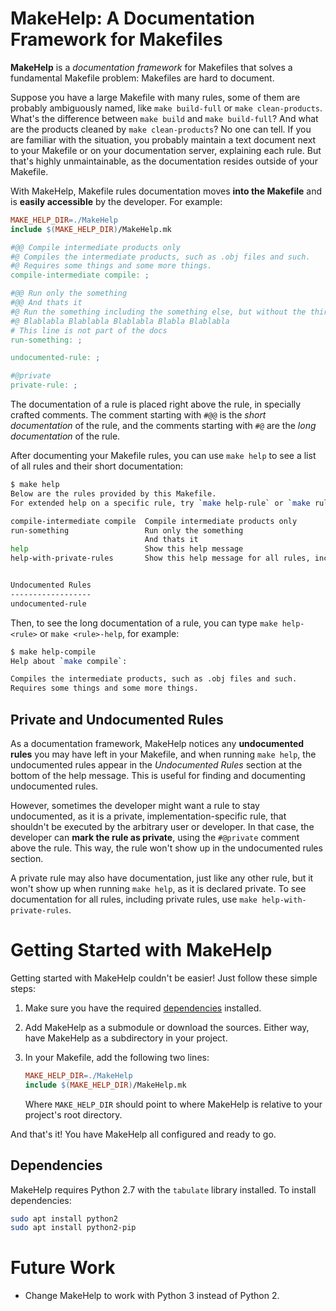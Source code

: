 # MakeHelp: A Documentation Framework for Makefiles
**MakeHelp** is a *documentation framework* for Makefiles that solves a fundamental Makefile problem: Makefiles are hard to document.

Suppose you have a large Makefile with many rules, some of them are probably ambiguously named, like `make build-full` or `make clean-products`. What's the difference between `make build` and `make build-full`? And what are the products cleaned by `make clean-products`? No one can tell.
If you are familiar with the situation, you probably maintain a text document next to your Makefile or on your documentation server, explaining each rule. But that's highly unmaintainable, as the documentation resides outside of your Makefile.

With MakeHelp, Makefile rules documentation moves **into the Makefile** and is **easily accessible** by the developer. For example:

```makefile
MAKE_HELP_DIR=./MakeHelp
include $(MAKE_HELP_DIR)/MakeHelp.mk

#@@ Compile intermediate products only
#@ Compiles the intermediate products, such as .obj files and such.
#@ Requires some things and some more things.
compile-intermediate compile: ;

#@@ Run only the something
#@@ And thats it
#@ Run the something including the something else, but without the third thing
#@ Blablabla Blablabla Blablabla Blabla Blablabla
# This line is not part of the docs
run-something: ;

undocumented-rule: ;

#@private
private-rule: ;

```

The documentation of a rule is placed right above the rule, in specially crafted comments. The comment starting with `#@@` is the *short documentation* of the rule, and the comments starting with `#@` are the *long documentation* of the rule.

After documenting your Makefile rules, you can use `make help` to see a list of all rules and their short documentation:

```bash
$ make help
Below are the rules provided by this Makefile.
For extended help on a specific rule, try `make help-rule` or `make rule-help`

compile-intermediate compile  Compile intermediate products only
run-something                 Run only the something
                              And thats it
help                          Show this help message
help-with-private-rules       Show this help message for all rules, including private rules


Undocumented Rules
------------------
undocumented-rule
```

Then, to see the long documentation of a rule, you can type `make help-<rule>` or `make <rule>-help`, for example:

```bash
$ make help-compile
Help about `make compile`:

Compiles the intermediate products, such as .obj files and such.
Requires some things and some more things.
```

## Private and Undocumented Rules

As a documentation framework, MakeHelp notices any **undocumented rules** you may have left in your Makefile, and when running `make help`, the undocumented rules appear in the *Undocumented Rules* section at the bottom of the help message. This is useful for finding and documenting undocumented rules.

However, sometimes the developer might want a rule to stay undocumented, as it is a private, implementation-specific rule, that shouldn't be executed by the arbitrary user or developer. In that case, the developer can **mark the rule as private**, using the `#@private` comment above the rule. This way, the rule won't show up in the undocumented rules section.

A private rule may also have documentation, just like any other rule, but it won't show up when running `make help`, as it is declared private. To see documentation for all rules, including private rules, use `make help-with-private-rules`.

# Getting Started with MakeHelp

Getting started with MakeHelp couldn't be easier! Just follow these simple steps:

1. Make sure you have the required [dependencies](#Dependencies) installed.

2. Add MakeHelp as a submodule or download the sources. Either way, have MakeHelp as a subdirectory in your project.

3. In your Makefile, add the following two lines:

   ```makefile
   MAKE_HELP_DIR=./MakeHelp
   include $(MAKE_HELP_DIR)/MakeHelp.mk
   ```

   Where `MAKE_HELP_DIR` should point to where MakeHelp is relative to your project's root directory.

And that's it! You have MakeHelp all configured and ready to go.

## Dependencies

MakeHelp requires Python 2.7 with the `tabulate` library installed. To install dependencies:

```bash
sudo apt install python2
sudo apt install python2-pip
```

# Future Work

* Change MakeHelp to work with Python 3 instead of Python 2.